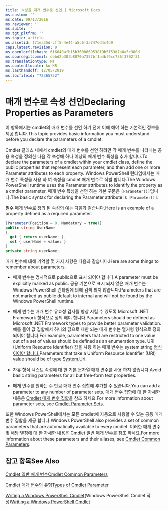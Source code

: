```yaml
---
title: 속성을 매개 변수로 선언 | Microsoft Docs
ms.custom: ''
ms.date: 09/13/2016
ms.reviewer: ''
ms.suite: ''
ms.tgt_pltfrm: ''
ms.topic: article
ms.assetid: f71ea35d-cff5-4e44-a5c6-3a747ed4c4d9
caps.latest.revision: 9
ms.openlocfilehash: 6f6640afb15b3608669538f9b5f53d7a8a5c380d
ms.sourcegitcommit: debd2b38fb8070a7357bf1a4bf9cc736f3702f31
ms.translationtype: MT
ms.contentlocale: ko-KR
ms.lasthandoff: 12/05/2019
ms.locfileid: "72365752"
---
```

# <a name="declaring-properties-as-parameters"></a><span data-ttu-id="3da5e-102">매개 변수로 속성 선언</span><span class="sxs-lookup"><span data-stu-id="3da5e-102">Declaring Properties as Parameters</span></span>

<span data-ttu-id="3da5e-103">이 항목에서는 cmdlet의 매개 변수를 선언 하기 전에 이해 해야 하는 기본적인 정보를 제공 합니다.</span><span class="sxs-lookup"><span data-stu-id="3da5e-103">This topic provides basic information you must understand before you declare the parameters of a cmdlet.</span></span>

<span data-ttu-id="3da5e-104">Cmdlet 클래스 내에서 cmdlet의 매개 변수를 선언 하려면 각 매개 변수를 나타내는 공용 속성을 정의한 다음 각 속성에 하나 이상의 매개 변수 특성을 추가 합니다.</span><span class="sxs-lookup"><span data-stu-id="3da5e-104">To declare the parameters of a cmdlet within your cmdlet class, define the public properties that represent each parameter, and then add one or more Parameter attributes to each property.</span></span> <span data-ttu-id="3da5e-105">Windows PowerShell 런타임에서는 매개 변수 특성을 사용 하 여 속성을 cmdlet 매개 변수로 식별 합니다.</span><span class="sxs-lookup"><span data-stu-id="3da5e-105">The Windows PowerShell runtime uses the Parameter attributes to identify the property as a cmdlet parameter.</span></span> <span data-ttu-id="3da5e-106">매개 변수 특성을 선언 하는 기본 구문은 `[Parameter()]`입니다.</span><span class="sxs-lookup"><span data-stu-id="3da5e-106">The basic syntax for declaring the Parameter attribute is `[Parameter()]`.</span></span>

<span data-ttu-id="3da5e-107">필수 매개 변수로 정의 된 속성의 예는 다음과 같습니다.</span><span class="sxs-lookup"><span data-stu-id="3da5e-107">Here is an example of a property defined as a required parameter.</span></span>

```csharp
[Parameter(Position = 0, Mandatory = true)]
public string UserName
{
  get { return userName; }
  set { userName = value; }
}
private string userName;
```

<span data-ttu-id="3da5e-108">매개 변수에 대해 기억할 몇 가지 사항은 다음과 같습니다.</span><span class="sxs-lookup"><span data-stu-id="3da5e-108">Here are some things to remember about parameters.</span></span>

- <span data-ttu-id="3da5e-109">매개 변수는 명시적으로 public으로 표시 되어야 합니다.</span><span class="sxs-lookup"><span data-stu-id="3da5e-109">A parameter must be explicitly marked as public.</span></span> <span data-ttu-id="3da5e-110">공용 기본으로 표시 되지 않은 매개 변수는 Windows PowerShell 런타임에 의해 검색 되지 않습니다.</span><span class="sxs-lookup"><span data-stu-id="3da5e-110">Parameters that are not marked as public default to internal and will not be found by the Windows PowerShell runtime.</span></span>

- <span data-ttu-id="3da5e-111">매개 변수는 매개 변수 유효성 검사를 향상 시킬 수 있도록 Microsoft .NET Framework 형식으로 정의 해야 합니다.</span><span class="sxs-lookup"><span data-stu-id="3da5e-111">Parameters should be defined as Microsoft .NET Framework types to provide better parameter validation.</span></span> <span data-ttu-id="3da5e-112">예를 들어 값 집합에서 하나의 값으로 제한 되는 매개 변수는 열거형 형식으로 정의 되어야 합니다.</span><span class="sxs-lookup"><span data-stu-id="3da5e-112">For example, parameters that are restricted to one value out of a set of values should be defined as an enumeration type.</span></span> <span data-ttu-id="3da5e-113">URI (Uniform Resource Identifier) 값을 사용 하는 매개 변수는 system.string [형식 이어야 합니다.](/dotnet/api/System.Uri)</span><span class="sxs-lookup"><span data-stu-id="3da5e-113">Parameters that take a Uniform Resource Identifier (URI) value should be of type [System.Uri](/dotnet/api/System.Uri).</span></span>

- <span data-ttu-id="3da5e-114">자유 형식 텍스트 속성에 대 한 기본 문자열 매개 변수를 사용 하지 않습니다.</span><span class="sxs-lookup"><span data-stu-id="3da5e-114">Avoid basic string parameters for all but free-form text properties.</span></span>

- <span data-ttu-id="3da5e-115">매개 변수를 원하는 수 만큼 매개 변수 집합에 추가할 수 있습니다.</span><span class="sxs-lookup"><span data-stu-id="3da5e-115">You can add a parameter to any number of parameter sets.</span></span> <span data-ttu-id="3da5e-116">매개 변수 집합에 대 한 자세한 내용은 [Cmdlet 매개 변수 집합](./cmdlet-parameter-sets.md)을 참조 하세요.</span><span class="sxs-lookup"><span data-stu-id="3da5e-116">For more information about parameter sets, see [Cmdlet Parameter Sets](./cmdlet-parameter-sets.md).</span></span>

<span data-ttu-id="3da5e-117">또한 Windows PowerShell에서는 모든 cmdlet에 자동으로 사용할 수 있는 공통 매개 변수 집합을 제공 합니다.</span><span class="sxs-lookup"><span data-stu-id="3da5e-117">Windows PowerShell also provides a set of common parameters that are automatically available to every cmdlet.</span></span> <span data-ttu-id="3da5e-118">이러한 매개 변수 및 해당 별칭에 대 한 자세한 내용은 [Cmdlet 일반 매개 변수](./common-parameter-names.md)를 참조 하세요.</span><span class="sxs-lookup"><span data-stu-id="3da5e-118">For more information about these parameters and their aliases, see [Cmdlet Common Parameters](./common-parameter-names.md).</span></span>

## <a name="see-also"></a><span data-ttu-id="3da5e-119">참고 항목</span><span class="sxs-lookup"><span data-stu-id="3da5e-119">See Also</span></span>

[<span data-ttu-id="3da5e-120">Cmdlet 일반 매개 변수</span><span class="sxs-lookup"><span data-stu-id="3da5e-120">Cmdlet Common Parameters</span></span>](./common-parameter-names.md)

[<span data-ttu-id="3da5e-121">Cmdlet 매개 변수의 유형</span><span class="sxs-lookup"><span data-stu-id="3da5e-121">Types of Cmdlet Parameter</span></span>](./types-of-cmdlet-parameters.md)

<span data-ttu-id="3da5e-122">[Writing a Windows PowerShell Cmdlet](./writing-a-windows-powershell-cmdlet.md)(Windows PowerShell Cmdlet 작성)</span><span class="sxs-lookup"><span data-stu-id="3da5e-122">[Writing a Windows PowerShell Cmdlet](./writing-a-windows-powershell-cmdlet.md)</span></span>
